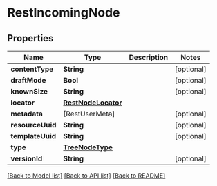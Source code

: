 # RestIncomingNode

## Properties
Name | Type | Description | Notes
------------ | ------------- | ------------- | -------------
**contentType** | **String** |  | [optional] 
**draftMode** | **Bool** |  | [optional] 
**knownSize** | **String** |  | [optional] 
**locator** | [**RestNodeLocator**](RestNodeLocator.md) |  | 
**metadata** | [RestUserMeta] |  | [optional] 
**resourceUuid** | **String** |  | [optional] 
**templateUuid** | **String** |  | [optional] 
**type** | [**TreeNodeType**](TreeNodeType.md) |  | 
**versionId** | **String** |  | [optional] 

[[Back to Model list]](../README.md#documentation-for-models) [[Back to API list]](../README.md#documentation-for-api-endpoints) [[Back to README]](../README.md)


